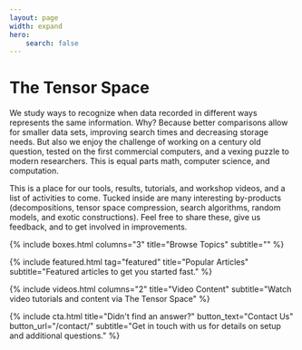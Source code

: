 ```yaml
---
layout: page
width: expand
hero:
    search: false
---
```

<div class="custom-landing-section uk-container uk-container-small">
    <div class="custom-landing-section-content">
        <h1 class="uk-text-center">The Tensor Space</h1>
        <p class="uk-text-lead">
            We study ways to recognize when data recorded in different ways represents the same information.  Why?  Because better comparisons allow for smaller data sets, improving search times and decreasing storage needs.  But also we enjoy the challenge of working on a century old question, tested on the first commercial computers, and a vexing puzzle to modern researchers.  This is equal parts math, computer science, and computation.
        </p>
        <p class="uk-text-lead">
            This is a place for our tools, results, tutorials, and workshop videos, and a list of activities to come.  Tucked inside are many interesting by-products (decompositions, tensor space compression, search algorithms, random models, and exotic constructions).  Feel free to share these, give us feedback, and to get involved in improvements.
        </p>
    </div>
    <div class="custom-landing-section-cover"></div>
</div>
{% include boxes.html columns="3" title="Browse Topics" subtitle="" %}

{% include featured.html tag="featured" title="Popular Articles" subtitle="Featured articles to get you started fast." %}

{% include videos.html columns="2" title="Video Content" subtitle="Watch video tutorials and content via The Tensor Space" %}

{% include cta.html title="Didn't find an answer?" button_text="Contact Us" button_url="/contact/" subtitle="Get in touch with us for details on setup and additional questions." %}

